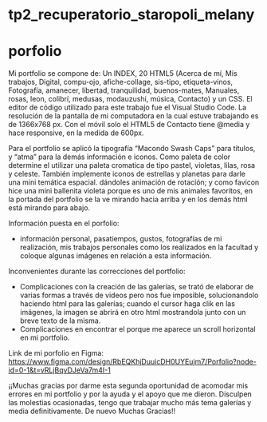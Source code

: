 # tp2_recuperatorio_staropoli_melany
# porfolio
Mi portfolio se compone de: Un INDEX, 20 HTML5 (Acerca de mí, Mis trabajos, Digital, compu-ojo, afiche-collage, sis-tipo, etiqueta-vinos, Fotografía, amanecer, libertad, tranquilidad, buenos-mates, Manuales, rosas, leon, colibrí, medusas, modauzushi, música, Contacto) y un CSS.
El editor de código utilizado para este trabajo fue el Visual Studio Code. La resolución de la pantalla de mi computadora en la cual estuve trabajando es de 1366x768 px.
Con el móvil solo el HTML5 de Contacto tiene @media y hace responsive, en la medida de 600px.


Para el portfolio se aplicó la tipografía “Macondo Swash Caps” para títulos, y “atma” para la demás información e iconos. Como paleta de color determine el utilizar una paleta cromatica de tipo pastel, violetas, lilas, rosa y celeste. También implemente iconos de estrellas y planetas para darle una mini temática espacial. dándoles animación de rotación; y como favicon hice una mini ballenita violeta porque es uno de mis animales favoritos, en la portada del portfolio se la ve mirando hacia arriba y en los demás html está mirando para abajo.


Información puesta en el porfolio:
- información personal, pasatiempos, gustos, fotografías de mi realización, mis trabajos personales como los realizados en la facultad y coloque algunas imágenes en relación a esta información.


Inconvenientes durante las correcciones del portfolio:
- Complicaciones con la creación de las galerías, se trató de elaborar de varias formas a través de videos pero nos fue imposible, solucionandolo haciendo html para las galerías; cuando el cursor haga clik en las imágenes, la imagen se abrirá en otro html mostrandola junto con un breve texto de la misma.
- Complicaciones en encontrar el porque me aparece un scroll horizontal en mi portfolio.


Link de mi porfolio en Figma: https://www.figma.com/design/RbEQKhjDuuicDH0UYEujm7/Porfolio?node-id=0-1&t=vRLjBqvDJeVa7m4I-1


¡¡Muchas gracias por darme esta segunda oportunidad de acomodar mis errores en mi portfolio y por la ayuda y el apoyo que me dieron. Disculpen las molestias ocasionadas, tengo que trabajar mucho más tema galerías y media definitivamente.
De nuevo Muchas Gracias!!